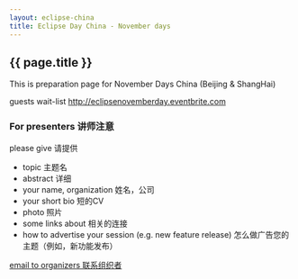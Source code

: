 ```yaml
---
layout: eclipse-china
title: Eclipse Day China - November days
---
```


## {{ page.title }}

This is preparation page for November Days China (Beijing & ShangHai)

guests wait-list <http://eclipsenovemberday.eventbrite.com>

### For presenters 讲师注意

please give 请提供

- topic 主题名
- abstract 详细
- your name, organization 姓名，公司
- your short bio 短的CV
- photo 照片
- some links about 相关的连接
- how to advertise your session (e.g. new feature release) 怎么做广告您的主题（例如，新功能发布）

[email to organizers 联系组织者](mailto:paul.verest@live.com?subject=Eclipse-November-Days-China&body=I_would_like_to_present_on_Eclipse_November_Day_China_events)
